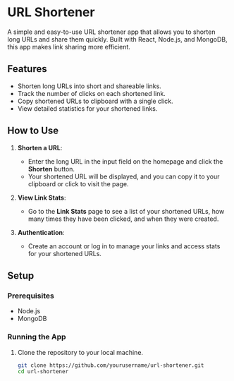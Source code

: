 # URL Shortener

A simple and easy-to-use URL shortener app that allows you to shorten long URLs and share them quickly. Built with React, Node.js, and MongoDB, this app makes link sharing more efficient.

## Features

- Shorten long URLs into short and shareable links.
- Track the number of clicks on each shortened link.
- Copy shortened URLs to clipboard with a single click.
- View detailed statistics for your shortened links.

## How to Use

1. **Shorten a URL**:

   - Enter the long URL in the input field on the homepage and click the **Shorten** button.
   - Your shortened URL will be displayed, and you can copy it to your clipboard or click to visit the page.

2. **View Link Stats**:

   - Go to the **Link Stats** page to see a list of your shortened URLs, how many times they have been clicked, and when they were created.

3. **Authentication**:
   - Create an account or log in to manage your links and access stats for your shortened URLs.

## Setup

### Prerequisites

- Node.js
- MongoDB

### Running the App

1. Clone the repository to your local machine.

   ```bash
   git clone https://github.com/yourusername/url-shortener.git
   cd url-shortener
   ```
